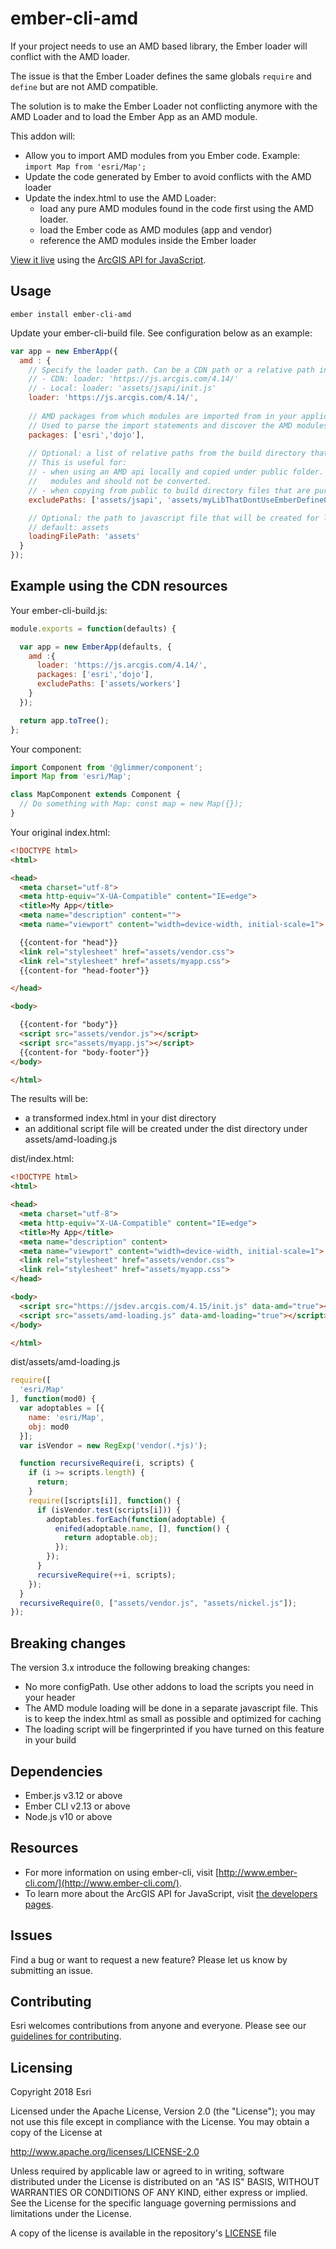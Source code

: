 # ember-cli-amd

If your project needs to use an AMD based library, the Ember loader will conflict with the AMD loader.

The issue is that the Ember Loader defines the same globals `require` and `define` but are not AMD compatible.

The solution is to make the Ember Loader not conflicting anymore with the AMD Loader and to load the Ember App as an AMD module.

This addon will:
* Allow you to import AMD modules from you Ember code. Example: `import Map from 'esri/Map';`
* Update the code generated by Ember to avoid conflicts with the AMD loader
* Update the index.html to use the AMD Loader:
  * load any pure AMD modules found in the code first using the AMD loader. 
  * load the Ember code as AMD modules (app and vendor)
  * reference the AMD modules inside the Ember loader

[View it live](http://esri.github.io/ember-cli-amd/) using the [ArcGIS API for JavaScript](https://developers.arcgis.com/javascript/).

## Usage

`ember install ember-cli-amd`

Update your ember-cli-build file. See configuration below as an example:

```javascript
var app = new EmberApp({
  amd : {
    // Specify the loader path. Can be a CDN path or a relative path in the dist folder
    // - CDN: loader: 'https://js.arcgis.com/4.14/'
    // - Local: loader: 'assets/jsapi/init.js'
    loader: 'https://js.arcgis.com/4.14/',
    
    // AMD packages from which modules are imported from in your application.
    // Used to parse the import statements and discover the AMD modules from the other modules.
    packages: ['esri','dojo'],
    
    // Optional: a list of relative paths from the build directory that should not be parsed by ember-cli-amd.
    // This is useful for:
    // - when using an AMD api locally and copied under public folder. The files will be copied under the build folder. These files are pure AMD
    //   modules and should not be converted.
    // - when copying from public to build directory files that are pure JS or pure AMD
    excludePaths: ['assets/jsapi', 'assets/myLibThatDontUseEmberDefineOrRequire'],

    // Optional: the path to javascript file that will be created for loading the AMD modules
    // default: assets
    loadingFilePath: 'assets'
  }
});
```

## Example using the CDN resources

Your ember-cli-build.js:

```javascript
module.exports = function(defaults) {

  var app = new EmberApp(defaults, {
    amd :{
      loader: 'https://js.arcgis.com/4.14/',
      packages: ['esri','dojo'],
      excludePaths: ['assets/workers']
    }
  });

  return app.toTree();
};
```

Your component:

```javascript
import Component from '@glimmer/component';
import Map from 'esri/Map';

class MapComponent extends Component {
  // Do something with Map: const map = new Map({});
}
```

Your original index.html:

```html
<!DOCTYPE html>
<html>

<head>
  <meta charset="utf-8">
  <meta http-equiv="X-UA-Compatible" content="IE=edge">
  <title>My App</title>
  <meta name="description" content="">
  <meta name="viewport" content="width=device-width, initial-scale=1">

  {{content-for "head"}}
  <link rel="stylesheet" href="assets/vendor.css">
  <link rel="stylesheet" href="assets/myapp.css">
  {{content-for "head-footer"}}

</head>

<body>

  {{content-for "body"}}
  <script src="assets/vendor.js"></script>
  <script src="assets/myapp.js"></script>
  {{content-for "body-footer"}}
</body>

</html>
```

The results will be:
- a transformed index.html in your dist directory
- an additional script file will be created under the dist directory under assets/amd-loading.js

dist/index.html:

```html
<!DOCTYPE html>
<html>

<head>
  <meta charset="utf-8">
  <meta http-equiv="X-UA-Compatible" content="IE=edge">
  <title>My App</title>
  <meta name="description" content>
  <meta name="viewport" content="width=device-width, initial-scale=1">
  <link rel="stylesheet" href="assets/vendor.css">
  <link rel="stylesheet" href="assets/myapp.css">
</head>

<body>
  <script src="https://jsdev.arcgis.com/4.15/init.js" data-amd="true"></script>
  <script src="assets/amd-loading.js" data-amd-loading="true"></script>
</body>

</html>
```

dist/assets/amd-loading.js

```javascript
require([
  'esri/Map'
], function(mod0) {
  var adoptables = [{
    name: 'esri/Map',
    obj: mod0
  }];
  var isVendor = new RegExp('vendor(.*js)');

  function recursiveRequire(i, scripts) {
    if (i >= scripts.length) {
      return;
    }
    require([scripts[i]], function() {
      if (isVendor.test(scripts[i])) {
        adoptables.forEach(function(adoptable) {
          enifed(adoptable.name, [], function() {
            return adoptable.obj;
          });
        });
      }
      recursiveRequire(++i, scripts);
    });
  }
  recursiveRequire(0, ["assets/vendor.js", "assets/nickel.js"]);
});
```

## Breaking changes
The version 3.x introduce the following breaking changes:
- No more configPath. Use other addons to load the scripts you need in your header
- The AMD module loading will be done in a separate javascript file. This is to keep the index.html as small as possible and optimized for caching
- The loading script will be fingerprinted if you have turned on this feature in your build

## Dependencies
* Ember.js v3.12 or above
* Ember CLI v2.13 or above
* Node.js v10 or above

## Resources
* For more information on using ember-cli, visit [http://www.ember-cli.com/](http://www.ember-cli.com/).
* To learn more about the ArcGIS API for JavaScript, visit [the developers pages](https://developers.arcgis.com/javascript/).

## Issues

Find a bug or want to request a new feature?  Please let us know by submitting an issue.

## Contributing

Esri welcomes contributions from anyone and everyone. Please see our [guidelines for contributing](https://github.com/esri/contributing).

## Licensing
Copyright 2018 Esri

Licensed under the Apache License, Version 2.0 (the "License"); you may not use this file except in compliance with the License. You may obtain a copy of the License at

http://www.apache.org/licenses/LICENSE-2.0

Unless required by applicable law or agreed to in writing, software distributed under the License is distributed on an "AS IS" BASIS, WITHOUT WARRANTIES OR CONDITIONS OF ANY KIND, either express or implied. See the License for the specific language governing permissions and limitations under the License.

A copy of the license is available in the repository's [LICENSE](./LICENSE.md) file
